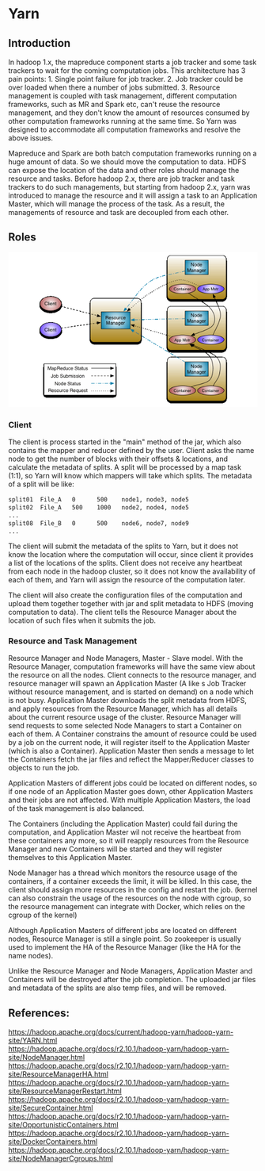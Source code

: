 # Yarn

## Introduction
In hadoop 1.x, the mapreduce component starts a job tracker and some task trackers to wait for the coming computation jobs.
This architecture has 3 pain points: 1. Single point failure for job tracker. 2. Job tracker could be over loaded when there
a number of jobs submitted. 3. Resource management is coupled with task management, different computation frameworks, such
as MR and Spark etc, can't reuse the resource management, and they don't know the amount of resources consumed by other 
computation frameworks running at the same time. So Yarn was designed to accommodate all computation frameworks
and resolve the above issues.   

Mapreduce and Spark are both batch computation frameworks running on a huge amount of data. So we should move the computation to data.
HDFS can expose the location of the data and other roles should manage the resource and tasks. Before hadoop 2.x, there
are job tracker and task trackers to do such managements, but starting from hadoop 2.x, yarn was introduced to manage the
resource and it will assign a task to an Application Master, which will manage the process of the task. As a result, the 
managements of resource and task are decoupled from each other.

## Roles

![Yarn-Images/yarn_architecture.gif](Yarn-Images/yarn_architecture.gif)

### Client
The client is process started in the "main" method of the jar, which also contains the mapper and reducer defined by the
user. Client asks the name node to get the number of blocks with their offsets & locations, and calculate the metadata of
splits. A split will be processed by a map task (1:1), so Yarn will know which mappers will take which splits. The
metadata of a split will be like:
```
split01  File_A   0      500    node1, node3, node5
split02  File_A   500    1000   node2, node4, node5
...
split08  File_B   0      500    node6, node7, node9
...
``` 
The client will submit the metadata of the splits to Yarn, but it does not know the location where the computation will
occur, since client it provides a list of the locations of the splits. Client does not receive any heartbeat 
from each node in the hadoop cluster, so it does not know the availability of each of them, and Yarn will assign the
resource of the computation later.  

The client will also create the configuration files of the computation and upload them together together with jar and
split metadata to HDFS (moving computation to data). The client tells the Resource Manager about the location of such 
files when it submits the job.  

### Resource and Task Management
Resource Manager and Node Managers, Master - Slave model. With the Resource Manager, computation frameworks will have the same view about the resource 
on all the nodes. Client connects to the resource manager, and resource manager will spawn an Application Master (A like s Job Tracker
without resource management, and is started on demand) on a node which is not busy. Application Master downloads the split 
metadata from HDFS, and apply resources from the Resource Manager, which has all details about the 
current resource usage of the cluster. Resource Manager will send requests to some selected Node Managers to start a Container on each 
of them. A Container constrains the amount of resource could be used by a job on the current node, it will register itself
to the Application Master (which is also a Container). Application Master then sends a message to let the Containers fetch
the jar files and reflect the Mapper/Reducer classes to objects to run the job.  

Application Masters of different jobs could be located on different nodes, so if one node of an Application Master goes down, 
other Application Masters and their jobs are not affected. With multiple Application Masters, the load of the task 
management is also balanced.  

The Containers (including the Application Master) could fail during the computation, and Application Master wil not receive
the heartbeat from these containers any more, so it will reapply resources from the Resource Manager and new Containers 
will be started and they will register themselves to this Application Master.   

Node Manager has a thread which monitors the resource usage of the containers, if a container exceeds the limit, it 
will be killed. In this case, the client should assign more resources in the config and restart the job. (kernel can also
constrain the usage of the resources on the node with cgroup, so the resource management can integrate with Docker, which
relies on the cgroup of the kernel)

Although Application Masters of different jobs are located on different nodes, Resource Manager is still a single point. 
So zookeeper is usually used to implement the HA of the Resource Manager (like the HA for the name nodes).   

Unlike the Resource Manager and Node Managers, Application Master and Containers will be destroyed after the job completion.
The uploaded jar files and metadata of the splits are also temp files, and will be removed.

## References:
https://hadoop.apache.org/docs/current/hadoop-yarn/hadoop-yarn-site/YARN.html  
https://hadoop.apache.org/docs/r2.10.1/hadoop-yarn/hadoop-yarn-site/NodeManager.html  
https://hadoop.apache.org/docs/r2.10.1/hadoop-yarn/hadoop-yarn-site/ResourceManagerHA.html  
https://hadoop.apache.org/docs/r2.10.1/hadoop-yarn/hadoop-yarn-site/ResourceManagerRestart.html  
https://hadoop.apache.org/docs/r2.10.1/hadoop-yarn/hadoop-yarn-site/SecureContainer.html  
https://hadoop.apache.org/docs/r2.10.1/hadoop-yarn/hadoop-yarn-site/OpportunisticContainers.html  
https://hadoop.apache.org/docs/r2.10.1/hadoop-yarn/hadoop-yarn-site/DockerContainers.html  
https://hadoop.apache.org/docs/r2.10.1/hadoop-yarn/hadoop-yarn-site/NodeManagerCgroups.html  
